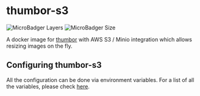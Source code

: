 # thumbor-s3

![MicroBadger Layers](https://img.shields.io/microbadger/layers/nkprince007/thumbor-s3.svg?style=popout)
![MicroBadger Size](https://img.shields.io/microbadger/image-size/nkprince007/thumbor-s3.svg?style=popout)

A docker image for [thumbor](http://thumbor.org) with AWS S3 / Minio
integration which allows resizing images on the fly.

## Configuring thumbor-s3

All the configuration can be done via environment variables. For a list of all
the variables, please check [here](./thumbor.conf.tpl).
